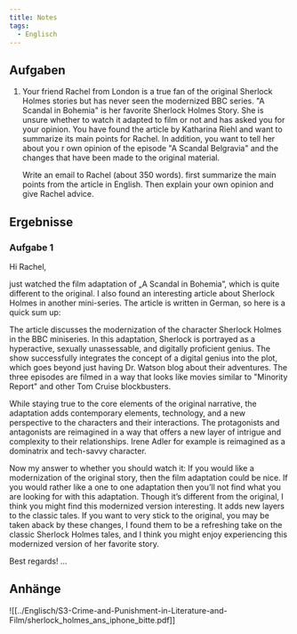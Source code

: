 ```yaml
---
title: Notes
tags:
  - Englisch
---
```


## Aufgaben

1. Your friend Rachel from London is a true fan of the original Sherlock Holmes stories but has never seen the modernized BBC series. "A Scandal in Bohemia" is her favorite Sherlock Holmes Story. She is unsure whether to watch it adapted to film or not and has asked you for your opinion.
   You have found the article by Katharina Riehl and want to summarize its main points for Rachel. In addition, you want to tell her about you r own opinion of the episode "A Scandal Belgravia" and the changes that have been made to the original material.
   
   Write an email to Rachel (about 350 words). first summarize the main points from the article in English. Then explain your own opinion and give Rachel advice.

## Ergebnisse

### Aufgabe 1

Hi Rachel,

just watched the film adaptation of „A Scandal in Bohemia”, which is quite different to the original. I also found an interesting article about Sherlock Holmes in another mini-series. The article is written in German, so here is a quick sum up:

The article discusses the modernization of the character Sherlock Holmes in the BBC miniseries. In this adaptation, Sherlock is portrayed as a hyperactive, sexually unassessable, and digitally proficient genius. The show successfully integrates the concept of a digital genius into the plot, which goes beyond just having Dr. Watson blog about their adventures. The three episodes are filmed in a way that looks like movies similar to "Minority Report" and other Tom Cruise blockbusters.

While staying true to the core elements of the original narrative, the adaptation adds contemporary elements, technology, and a new perspective to the characters and their interactions. The protagonists and antagonists are reimagined in a way that offers a new layer of intrigue and complexity to their relationships. Irene Adler for example is reimagined as a dominatrix and tech-savvy character.

Now my answer to whether you should watch it:
If you would like a modernization of the original story, then the film adaptation could be nice. If you would rather like a one to one adaptation then you’ll not find what you are looking for with this adaptation. Though it’s different from the original, I think you might find this modernized version interesting. It adds new layers to the classic tales. If you want to very stick to the original, you may be taken aback by these changes, I found them to be a refreshing take on the classic Sherlock Holmes tales, and I think you might enjoy experiencing this modernized version of her favorite story.

Best regards!
…
## Anhänge

![[../Englisch/S3-Crime-and-Punishment-in-Literature-and-Film/sherlock_holmes_ans_iphone_bitte.pdf]]
